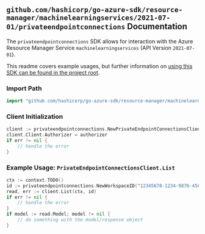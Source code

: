 
## `github.com/hashicorp/go-azure-sdk/resource-manager/machinelearningservices/2021-07-01/privateendpointconnections` Documentation

The `privateendpointconnections` SDK allows for interaction with the Azure Resource Manager Service `machinelearningservices` (API Version `2021-07-01`).

This readme covers example usages, but further information on [using this SDK can be found in the project root](https://github.com/hashicorp/go-azure-sdk/tree/main/docs).

### Import Path

```go
import "github.com/hashicorp/go-azure-sdk/resource-manager/machinelearningservices/2021-07-01/privateendpointconnections"
```


### Client Initialization

```go
client := privateendpointconnections.NewPrivateEndpointConnectionsClientWithBaseURI("https://management.azure.com")
client.Client.Authorizer = authorizer
if err != nil {
	// handle the error
}
```


### Example Usage: `PrivateEndpointConnectionsClient.List`

```go
ctx := context.TODO()
id := privateendpointconnections.NewWorkspaceID("12345678-1234-9876-4563-123456789012", "example-resource-group", "workspaceValue")
read, err := client.List(ctx, id)
if err != nil {
	// handle the error
}
if model := read.Model; model != nil {
	// do something with the model/response object
}
```
